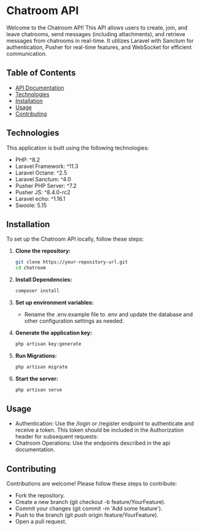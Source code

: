 # Chatroom API

Welcome to the Chatroom API! This API allows users to create, join, and leave chatrooms, send messages (including attachments), and retrieve messages from chatrooms in real-time. It utilizes Laravel with Sanctum for authentication, Pusher for real-time features, and WebSocket for efficient communication.

## Table of Contents

- [API Documentation](https://app.swaggerhub.com/apis-docs/NABEELAHMED030/Chatroom/1.0.0)
- [Technologies](#technologies)
- [Installation](#installation)
- [Usage](#usage)
- [Contributing](#contributing)

## Technologies

This application is built using the following technologies:

- PHP: ^8.2
- Laravel Framework: ^11.3
- Laravel Octane: ^2.5
- Laravel Sanctum: ^4.0
- Pusher PHP Server: ^7.2
- Pusher JS: ^8.4.0-rc2
- Laravel echo: ^1.16.1
- Swoole: 5.15

## Installation

To set up the Chatroom API locally, follow these steps:

1. **Clone the repository:**
   ```bash
   git clone https://your-repository-url.git
   cd chatroom

2. **Install Dependencies:**
   ```bash
   composer install

3. **Set up environment variables:**
    - Rename the .env.example file to .env and update the database and other configuration settings as needed.

4. **Generate the application key:**
   ```bash
   php artisan key:generate

5. **Run Migrations:**
   ```bash
   php artisan migrate

5. **Start the server:**
   ```bash
   php artisan serve


## Usage
-  Authentication: Use the /login or /register endpoint to authenticate and receive a token. This token should be included in the Authorization header for subsequent requests:
- Chatroom Operations: Use the endpoints described in the api documentation.

## Contributing
 Contributions are welcome! Please follow these steps to contribute:

- Fork the repository.
- Create a new branch (git checkout -b feature/YourFeature).
- Commit your changes (git commit -m 'Add some feature').
- Push to the branch (git push origin feature/YourFeature).
- Open a pull request.

